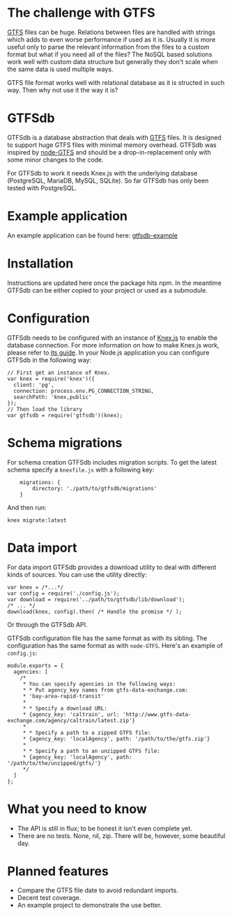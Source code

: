 # The challenge with GTFS

[GTFS][1] files can be huge. Relations between files are handled with strings which adds to even worse performance if used as it is. Usually it is more useful only to parse the relevant information from the files to a custom format but what if you need all of the files? The NoSQL based solutions work well with custom data structure but generally they don't scale when the same data is used multiple ways.

GTFS file format works well with relational database as it is structed in such way. Then why not use it the way it is?

# GTFSdb
GTFSdb is a database abstraction that deals with [GTFS][1] files. It is designed to support huge GTFS files with minimal memory overhead. GTFSdb was inspired by [node-GTFS][2] and should be  a drop-in-replacement only with some minor changes to the code.

For GTFSdb to work it needs Knex.js with the underlying database (PostgreSQL, MariaDB, MySQL, SQLite). So far GTFSdb has only been tested with PostgreSQL.

# Example application
An example application can be found here: [gtfsdb-example][3]

# Installation
Instructions are updated here once the package hits npm. In the meantime GTFSdb can be either copied to your project or used as a submodule.

# Configuration
GTFSdb needs to be configured with an instance of [Knex.js][4] to enable the database connection. For more information on how to make Knex.js work, please refer to [its guide][5]. In your Node.js application you can configure GTFSdb in the following way:

```
// First get an instance of Knex.
var knex = require('knex')({
  client: 'pg',
  connection: process.env.PG_CONNECTION_STRING,
  searchPath: 'knex,public'
});
// Then load the library
var gtfsdb = require('gtfsdb')(knex);
```

# Schema migrations
For schema creation GTFSdb includes migration scripts. To get the latest schema specify a `knexfile.js` with a following key:
```
    migrations: {
        directory: './path/to/gtfsdb/migrations'
    }
```

And then run:

```
knex migrate:latest
```

# Data import
For data import GTFSdb provides a download utility to deal with different kinds of sources. You can use the utility directly:

```
var knex = /*...*/
var config = require('./config.js');
var download = require('../path/to/gtfsdb/lib/download');
/* ... */
download(knex, config).then( /* Handle the promise */ );
```
Or through the GTFSdb API.

GTFSdb configuration file has the same format as with its sibling. The configuration has the same format as with `node-GTFS`. Here's an example of `config.js`:

``` 
module.exports = {
  agencies: [
    /*
     * You can specify agencies in the following ways:
     * * Put agency_key names from gtfs-data-exchange.com:
     * 'bay-area-rapid-transit'
     *
     * * Specify a download URL:
     * {agency_key: 'caltrain', url: 'http://www.gtfs-data-exchange.com/agency/caltrain/latest.zip'}
     *
     * * Specify a path to a zipped GTFS file:
     * {agency_key: 'localAgency', path: '/path/to/the/gtfs.zip'}
     *
     * * Specify a path to an unzipped GTFS file:
     * {agency_key: 'localAgency', path: '/path/to/the/unzipped/gtfs/'}
     */
  ]
};
```
# What you need to know
- The API is still in flux; to be honest it isn't even complete yet.
- There are no tests. None, nil, zip. There will be, however, some beautiful day.

# Planned features
- Compare the GTFS file date to avoid redundant imports.
- Decent test coverage.
- An example project to demonstrate the use better.

[1]: https://developers.google.com/transit/gtfs/
[2]: https://github.com/brendannee/node-gtfs
[3]: https://github.com/mkko/gtfsdb-example
[4]: http://knexjs.org
[5]: http://knexjs.org/#Installation
[6]: http://bussinavi.fi
